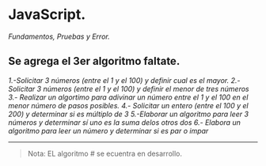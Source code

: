 # JavaScript.
*Fundamentos, Pruebas y Error.*

## Se agrega el 3er algoritmo faltate.

*1.-Solicitar 3 números (entre el 1 y el 100)  y definir cual es el mayor.*
*2.- Solicitar 3 números (entre el 1 y el 100)  y definir el menor de tres números*
*3.- Realizar un algortimo para adivinar un número entre el 1 y el 100 en el menor número de pasos posibles.*
*4.- Solicitar un entero (entre el 100 y el 200) y determinar si es múltiplo de 3*
*5.-Elaborar un algoritmo para leer 3 números y determinar sí uno es la suma delos otros dos*
*6.- Elabora un algoritmo para leer un número y determinar si es par o impar*

----------------------------------------------------------------------------------------------------------------------

> Nota: EL algoritmo # se ecuentra en desarrollo.

